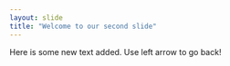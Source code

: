 ```yaml
---
layout: slide
title: "Welcome to our second slide"
---
```

Here is some new text added.
Use left arrow to go back!
